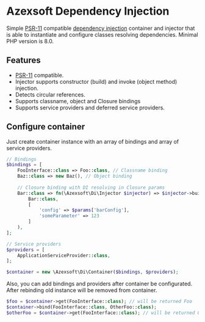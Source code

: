 Azexsoft Dependency Injection
=============================

Simple [PSR-11](http://www.php-fig.org/psr/psr-11/) compatible
[dependency injection](http://en.wikipedia.org/wiki/Dependency_injection) container and injector that is able to
instantiate and configure classes resolving dependencies. Minimal PHP version is 8.0.

Features
--------

- [PSR-11](http://www.php-fig.org/psr/psr-11/) compatible.
- Injector supports constructor (build) and invoke (object method) injection.
- Detects circular references.
- Supports classname, object and Closure bindings
- Supports service providers and deferred service providers.

Configure container
-------------------

Just create container instance with an array of bindings and array of service providers.

```PHP
// Bindings
$bindings = [
    FooInterface::class => Foo::class, // Classname binding
    Baz::class => new Baz(), // Object binding
    
    // Closure binding with DI resolving in Closure params
    Bar::class => fn(\Azexsoft\Di\Injector $injector) => $injector->build( 
        Bar::class,
        [
            'config' => $params['barConfig'],
            'someParameter' => 123
        ]
    ),
];

// Service providers
$providers = [
    ApplicationServiceProvider::class,
];

$container = new \Azexsoft\Di\Container($bindings, $providers);
```

Also, you can add bindings and providers after container be configurated. After rebinding old instance will be removed from
container.

```PHP
$foo = $container->get(FooInterface::class); // will be returned Foo
$container->bind(FooInterface::class, OtherFoo::class);
$otherFoo = $container->get(FooInterface::class); // will be returned OtherFoo
```
